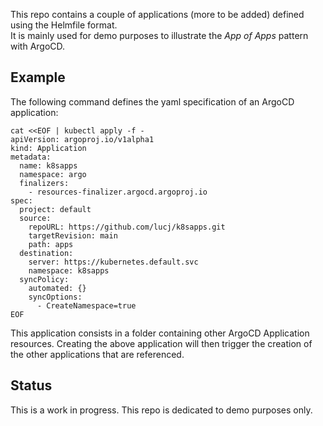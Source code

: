 This repo contains a couple of applications (more to be added) defined using the Helmfile format.  
It is mainly used for demo purposes to illustrate the *App of Apps* pattern with ArgoCD.

## Example

The following command defines the yaml specification of an ArgoCD application:

```
cat <<EOF | kubectl apply -f -
apiVersion: argoproj.io/v1alpha1
kind: Application
metadata:
  name: k8sapps
  namespace: argo
  finalizers:
    - resources-finalizer.argocd.argoproj.io
spec:
  project: default
  source:
    repoURL: https://github.com/lucj/k8sapps.git
    targetRevision: main
    path: apps
  destination:
    server: https://kubernetes.default.svc
    namespace: k8sapps
  syncPolicy:
    automated: {}
    syncOptions:
      - CreateNamespace=true
EOF
```

This application consists in a folder containing other ArgoCD Application resources. Creating the above application will then trigger the creation of the other applications that are referenced.

## Status

This is a work in progress. This repo is dedicated to demo purposes only.